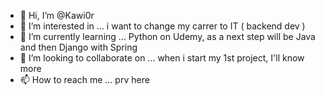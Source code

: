 - 👋 Hi, I’m @Kawi0r
- 👀 I’m interested in ... i want to change my carrer to IT ( backend dev )
- 🌱 I’m currently learning ... Python on Udemy, as a next step will be Java and then Django with Spring
- 💞️ I’m looking to collaborate on ... when i start my 1st project, I'll know more 
- 📫 How to reach me ... prv here

<!---
Kawi0r/Kawi0r is a ✨ special ✨ repository because its `README.md` (this file) appears on your GitHub profile.
You can click the Preview link to take a look at your changes.
--->

